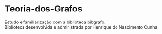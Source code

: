 # Teoria-dos-Grafos
Estudo e familiarização com a biblioteca bibgrafo. 
 <br />Biblioteca desenvolvida e administrada por Henrique do Nascimento Cunha

